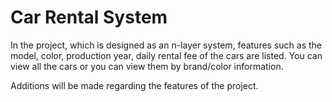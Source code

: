 # Car Rental System

In the project, which is designed as an n-layer system, features such as the model, color, production year, daily rental fee of the cars are listed. You can view all the cars or you can view them by brand/color information.

Additions will be made regarding the features of the project.
